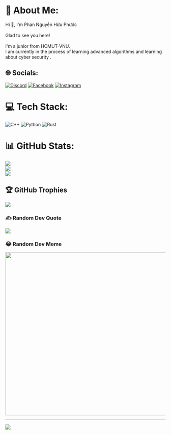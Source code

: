 # 💫 About Me:
Hi 👋, I'm Phan Nguyễn Hữu Phước<br><br>Glad to see you here!<br><br>I'm a junior from HCMUT-VNU.<br>I am currently in the process of learning advanced algorithms and learning about cyber security
.


## 🌐 Socials:
[![Discord](https://img.shields.io/badge/Discord-%237289DA.svg?logo=discord&logoColor=white)](https://discord.gg/phacko11) [![Facebook](https://img.shields.io/badge/Facebook-%231877F2.svg?logo=Facebook&logoColor=white)](https://facebook.com/pnhP1111) [![Instagram](https://img.shields.io/badge/Instagram-%23E4405F.svg?logo=Instagram&logoColor=white)](https://instagram.com/phacko.11) 

# 💻 Tech Stack:
![C++](https://img.shields.io/badge/c++-%2300599C.svg?style=for-the-badge&logo=c%2B%2B&logoColor=white) ![Python](https://img.shields.io/badge/python-3670A0?style=for-the-badge&logo=python&logoColor=ffdd54) ![Rust](https://img.shields.io/badge/rust-%23000000.svg?style=for-the-badge&logo=rust&logoColor=white)
# 📊 GitHub Stats:
![](https://github-readme-stats.vercel.app/api?username=phacko11&theme=nightowl&hide_border=false&include_all_commits=true&count_private=false)<br/>
![](https://github-readme-streak-stats.herokuapp.com/?user=phacko11&theme=nightowl&hide_border=false)<br/>
![](https://github-readme-stats.vercel.app/api/top-langs/?username=phacko11&theme=nightowl&hide_border=false&include_all_commits=true&count_private=false&layout=compact)

## 🏆 GitHub Trophies
![](https://github-profile-trophy.vercel.app/?username=phacko11&theme=radical&no-frame=false&no-bg=false&margin-w=4)

### ✍️ Random Dev Quote
![](https://quotes-github-readme.vercel.app/api?type=horizontal&theme=radical)

### 😂 Random Dev Meme
<img src="https://rm.up.railway.app/" width="512px"/>

---
[![](https://visitcount.itsvg.in/api?id=phacko11&icon=0&color=0)](https://visitcount.itsvg.in)

<!-- Proudly created with GPRM ( https://gprm.itsvg.in ) -->
